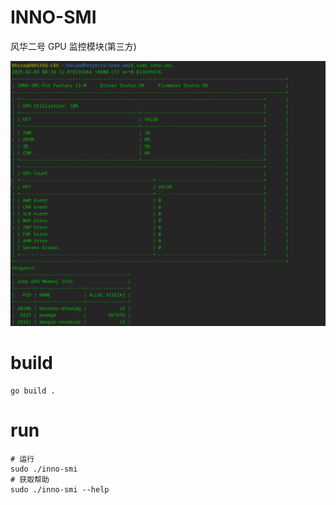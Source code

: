 # INNO-SMI

风华二号 GPU 监控模块(第三方)

![img.png](img.png)

# build
```shell
go build .
```
# run

```shell
# 运行
sudo ./inno-smi
# 获取帮助
sudo ./inno-smi --help 
```